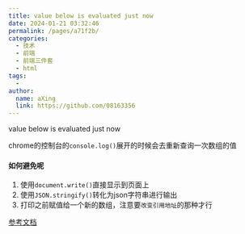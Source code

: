```yaml
---
title: value below is evaluated just now
date: 2024-01-21 03:32:46
permalink: /pages/a71f2b/
categories:
  - 技术
  - 前端
  - 前端三件套
  - html
tags:
  - 
author: 
  name: aXing
  link: https://github.com/08163356
---
```

value below is evaluated just now



chrome的控制台的`console.log()`展开的时候会去重新查询一次数组的值 

#### 如何避免呢

1. 使用`document.write()`直接显示到页面上
2. 使用`JSON.stringify()`转化为json字符串进行输出
3. 打印之前赋值给一个新的数组，注意要`改变引用地址`的那种才行



[参考文档](https://blog.csdn.net/qq_43382853/article/details/109367002)